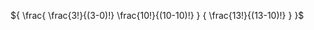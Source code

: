 ${
    \frac{
        \frac{3!}{(3-0)!}
        \frac{10!}{(10-10)!}
    } {
        \frac{13!}{(13-10)!}
    }
}$